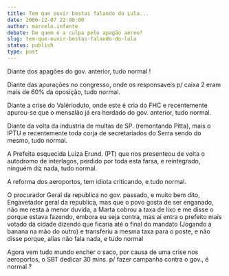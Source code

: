 ```yaml
---
title: Tem que ouvir bestas falando do Lula...
date: 2006-12-07 22:00:00
author: marcelo.infante
debate: De quem é a culpa pelo apagão aéreo?
slug: tem-que-ouvir-bestas-falando-do-lula
status: publish 
type: post
---
```


Diante dos apagões do gov. anterior, tudo normal !  

Diante das apurações no congresso, onde os responsaveis p/ caixa 2 eram maís de 60% da oposição, tudo normal.  

Diante a crise do Valérioduto, onde este é cria do FHC e recentemente apurou-se que o mensalão já era herdado do gov. anterior, tudo normal.  

Diante da volta da industria de multas de SP. (remontando Pitta), maís o IPTU e recentemente toda corja de secretariados do Serra sendo do mesmo, tudo normal.  

A Prefeita esquecida Luiza Erund. (PT) que nos presenteou de volta o autodromo de interlagos, perdido por toda esta farsa, e reintegrado, ninguém diz nada, tudo normal.  

A reforma dos aeroportos, tem idiota criticando, e tudo normal.  

O procurador Geral da republica no gov. passado, e muito bem dito, Engavetador geral da republica, mas que o povo gosta de ser enganado, não me resta à menor duvida, a Marta cobrou a taxa de lixo e me disse o porque estava fazendo, embora eu seja contra, mas aí entra o prefeito maís votado da cidade dizendo que ficaría até o final do mandato (Jogando a banana na mão do outro) e transferiu a mesma taxa para o poste, e não disse porque, alías não fala nada, e tudo normal  

Agora vem tudo mundo encher o saco, por causa de uma crise nos aeroportos, o SBT dedicar 30 mins. p/ fazer campanha contra o gov., é normal ?
